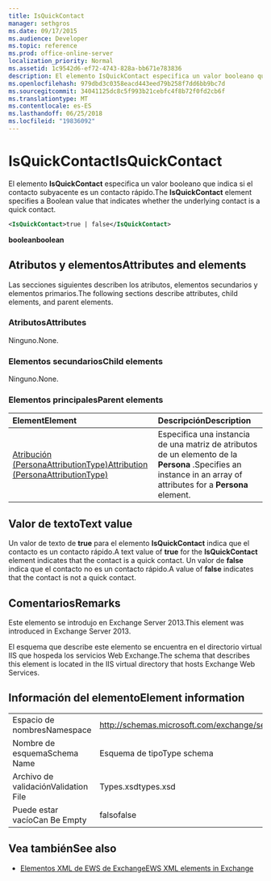 ```yaml
---
title: IsQuickContact
manager: sethgros
ms.date: 09/17/2015
ms.audience: Developer
ms.topic: reference
ms.prod: office-online-server
localization_priority: Normal
ms.assetid: 1c9542d6-ef72-4743-828a-bb671e783836
description: El elemento IsQuickContact especifica un valor booleano que indica si el contacto subyacente es un contacto rápido.
ms.openlocfilehash: 979dbd3c0358eacd443eed79b258f7dd6bb9bc7d
ms.sourcegitcommit: 34041125dc8c5f993b21cebfc4f8b72f0fd2cb6f
ms.translationtype: MT
ms.contentlocale: es-ES
ms.lasthandoff: 06/25/2018
ms.locfileid: "19836092"
---
```

# <a name="isquickcontact"></a><span data-ttu-id="57df9-103">IsQuickContact</span><span class="sxs-lookup"><span data-stu-id="57df9-103">IsQuickContact</span></span>

<span data-ttu-id="57df9-104">El elemento **IsQuickContact** especifica un valor booleano que indica si el contacto subyacente es un contacto rápido.</span><span class="sxs-lookup"><span data-stu-id="57df9-104">The **IsQuickContact** element specifies a Boolean value that indicates whether the underlying contact is a quick contact.</span></span> 
  
```XML
<IsQuickContact>true | false</IsQuickContact>
```

 <span data-ttu-id="57df9-105">**boolean**</span><span class="sxs-lookup"><span data-stu-id="57df9-105">**boolean**</span></span>
## <a name="attributes-and-elements"></a><span data-ttu-id="57df9-106">Atributos y elementos</span><span class="sxs-lookup"><span data-stu-id="57df9-106">Attributes and elements</span></span>

<span data-ttu-id="57df9-107">Las secciones siguientes describen los atributos, elementos secundarios y elementos primarios.</span><span class="sxs-lookup"><span data-stu-id="57df9-107">The following sections describe attributes, child elements, and parent elements.</span></span>
  
### <a name="attributes"></a><span data-ttu-id="57df9-108">Atributos</span><span class="sxs-lookup"><span data-stu-id="57df9-108">Attributes</span></span>

<span data-ttu-id="57df9-109">Ninguno.</span><span class="sxs-lookup"><span data-stu-id="57df9-109">None.</span></span>
  
### <a name="child-elements"></a><span data-ttu-id="57df9-110">Elementos secundarios</span><span class="sxs-lookup"><span data-stu-id="57df9-110">Child elements</span></span>

<span data-ttu-id="57df9-111">Ninguno.</span><span class="sxs-lookup"><span data-stu-id="57df9-111">None.</span></span>
  
### <a name="parent-elements"></a><span data-ttu-id="57df9-112">Elementos principales</span><span class="sxs-lookup"><span data-stu-id="57df9-112">Parent elements</span></span>

|<span data-ttu-id="57df9-113">**Element**</span><span class="sxs-lookup"><span data-stu-id="57df9-113">**Element**</span></span>|<span data-ttu-id="57df9-114">**Descripción**</span><span class="sxs-lookup"><span data-stu-id="57df9-114">**Description**</span></span>|
|:-----|:-----|
|[<span data-ttu-id="57df9-115">Atribución (PersonaAttributionType)</span><span class="sxs-lookup"><span data-stu-id="57df9-115">Attribution (PersonaAttributionType)</span></span>](attribution-personaattributiontype.md) <br/> |<span data-ttu-id="57df9-116">Especifica una instancia de una matriz de atributos de un elemento de la **Persona** .</span><span class="sxs-lookup"><span data-stu-id="57df9-116">Specifies an instance in an array of attributes for a **Persona** element.</span></span>  <br/> |
   
## <a name="text-value"></a><span data-ttu-id="57df9-117">Valor de texto</span><span class="sxs-lookup"><span data-stu-id="57df9-117">Text value</span></span>

<span data-ttu-id="57df9-118">Un valor de texto de **true** para el elemento **IsQuickContact** indica que el contacto es un contacto rápido.</span><span class="sxs-lookup"><span data-stu-id="57df9-118">A text value of **true** for the **IsQuickContact** element indicates that the contact is a quick contact.</span></span> <span data-ttu-id="57df9-119">Un valor de **false** indica que el contacto no es un contacto rápido.</span><span class="sxs-lookup"><span data-stu-id="57df9-119">A value of **false** indicates that the contact is not a quick contact.</span></span> 
  
## <a name="remarks"></a><span data-ttu-id="57df9-120">Comentarios</span><span class="sxs-lookup"><span data-stu-id="57df9-120">Remarks</span></span>

<span data-ttu-id="57df9-121">Este elemento se introdujo en Exchange Server 2013.</span><span class="sxs-lookup"><span data-stu-id="57df9-121">This element was introduced in Exchange Server 2013.</span></span>
  
<span data-ttu-id="57df9-122">El esquema que describe este elemento se encuentra en el directorio virtual IIS que hospeda los servicios Web Exchange.</span><span class="sxs-lookup"><span data-stu-id="57df9-122">The schema that describes this element is located in the IIS virtual directory that hosts Exchange Web Services.</span></span>
  
## <a name="element-information"></a><span data-ttu-id="57df9-123">Información del elemento</span><span class="sxs-lookup"><span data-stu-id="57df9-123">Element information</span></span>

|||
|:-----|:-----|
|<span data-ttu-id="57df9-124">Espacio de nombres</span><span class="sxs-lookup"><span data-stu-id="57df9-124">Namespace</span></span>  <br/> |http://schemas.microsoft.com/exchange/services/2006/types  <br/> |
|<span data-ttu-id="57df9-125">Nombre de esquema</span><span class="sxs-lookup"><span data-stu-id="57df9-125">Schema Name</span></span>  <br/> |<span data-ttu-id="57df9-126">Esquema de tipo</span><span class="sxs-lookup"><span data-stu-id="57df9-126">Type schema</span></span>  <br/> |
|<span data-ttu-id="57df9-127">Archivo de validación</span><span class="sxs-lookup"><span data-stu-id="57df9-127">Validation File</span></span>  <br/> |<span data-ttu-id="57df9-128">Types.xsd</span><span class="sxs-lookup"><span data-stu-id="57df9-128">types.xsd</span></span>  <br/> |
|<span data-ttu-id="57df9-129">Puede estar vacío</span><span class="sxs-lookup"><span data-stu-id="57df9-129">Can Be Empty</span></span>  <br/> |<span data-ttu-id="57df9-130">falso</span><span class="sxs-lookup"><span data-stu-id="57df9-130">false</span></span>  <br/> |
   
## <a name="see-also"></a><span data-ttu-id="57df9-131">Vea también</span><span class="sxs-lookup"><span data-stu-id="57df9-131">See also</span></span>



- [<span data-ttu-id="57df9-132">Elementos XML de EWS de Exchange</span><span class="sxs-lookup"><span data-stu-id="57df9-132">EWS XML elements in Exchange</span></span>](ews-xml-elements-in-exchange.md)

